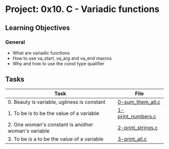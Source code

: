 # Project: 0x10. C - Variadic functions

<h2>Learning Objectives</h2>

<h3>General</h3>

<ul>
<li>What are variadic functions</li>
<li>How to use va_start, va_arg and va_end macros</li>
<li>Why and how to use the const type qualifier</li>
</ul>

<h2>Tasks</h2>

| Task | File |
| ---- | ---- |
| 0. Beauty is variable, ugliness is constant | [0-sum_them_all.c](./0-sum_them_all.c) |
| 1. To be is to be the value of a variable | [1-print_numbers.c](./1-print_numbers.c) |
| 2. One woman's constant is another woman's variable | [2-print_strings.c](./2-print_strings.c) |
| 3. To be is a to be the value of a variable | [3-print_all.c](./3-print_all.c) |

